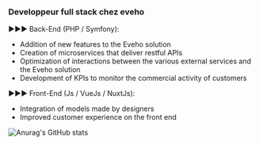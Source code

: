 ### Developpeur full stack chez eveho

►►► Back-End (PHP / Symfony):
- Addition of new features to the Eveho solution
- Creation of microservices that deliver restful APIs
- Optimization of interactions between the various external services and the Eveho solution
- Development of KPIs to monitor the commercial activity of customers

►►► Front-End (Js / VueJs / NuxtJs):
- Integration of models made by designers
- Improved customer experience on the front end


![Anurag's GitHub stats](https://github-readme-stats.vercel.app/api?username=kiady66&show_icons=true&theme=radical)
